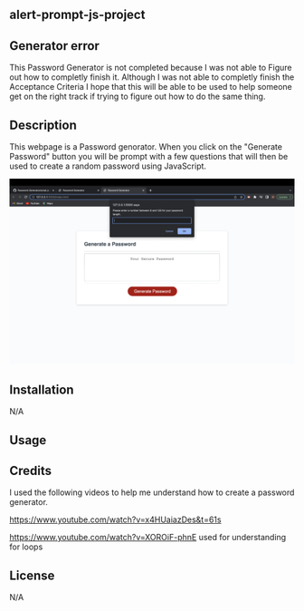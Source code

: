 ## alert-prompt-js-project


## Generator error
This Password Generator is not completed because I was not able to Figure out how to completly finish it. Although I was not able to completly finish the Acceptance Criteria I hope that this will be able to be used to help someone get on the right track if trying to figure out how to do the same thing.

## Description

This webpage is a Password genorator. When you click on the "Generate Password" button you will be prompt with a few questions that will then be used to create a random password using JavaScript. 

![screenshot of prompt](./prompt.png)

## Installation
N/A

## Usage



## Credits
I used the following videos to help me understand how to create a password generator.

https://www.youtube.com/watch?v=x4HUaiazDes&t=61s

https://www.youtube.com/watch?v=XOROiF-phnE
used for understanding for loops
## License
N/A